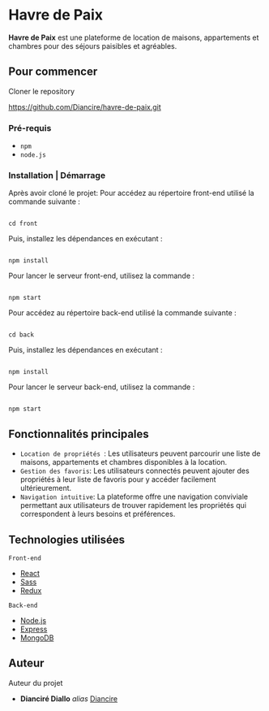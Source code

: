 # Havre de Paix

**Havre de Paix** est une plateforme de location de maisons, appartements et chambres pour des séjours paisibles et agréables.

## Pour commencer

Cloner le repository 

https://github.com/Diancire/havre-de-paix.git

### Pré-requis

* `npm`
* `node.js`

### Installation | Démarrage

Après avoir cloné le projet:
Pour accédez au répertoire front-end utilisé la commande suivante :

```

cd front

```

Puis, installez les dépendances en exécutant :

```

npm install

```

Pour lancer le serveur front-end, utilisez la commande :

```

npm start

```

Pour accédez au répertoire back-end utilisé la commande suivante :

```

cd back

```

Puis, installez les dépendances en exécutant :

```

npm install

```

Pour lancer le serveur back-end, utilisez la commande :

```

npm start

```

## Fonctionnalités principales

* `Location de propriétés `: Les utilisateurs peuvent parcourir une liste de maisons, appartements et chambres disponibles à la location.
* `Gestion des favoris`: Les utilisateurs connectés peuvent ajouter des propriétés à leur liste de favoris pour y accéder facilement ultérieurement.
* `Navigation intuitive`: La plateforme offre une navigation conviviale permettant aux utilisateurs de trouver rapidement les propriétés qui correspondent à leurs besoins et préférences.

## Technologies utilisées

`Front-end`
* [React](https://fr.react.dev/) 
* [Sass](https://sass-lang.com/) 
* [Redux](https://redux.js.org/) 

`Back-end`
* [Node.js](https://nodejs.org/en) 
* [Express](https://expressjs.com/) 
* [MongoDB](https://www.mongodb.com/) 

## Auteur
Auteur du projet 
* **Dianciré Diallo** _alias_ [Diancire](https://github.com/Diancire)